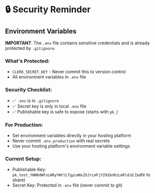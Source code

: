 # 🔒 Security Reminder

## Environment Variables

**IMPORTANT**: The `.env` file contains sensitive credentials and is already protected by `.gitignore`.

### What's Protected:
- `CLERK_SECRET_KEY` - Never commit this to version control
- All environment variables in `.env` file

### Security Checklist:
- ✅ `.env` is in `.gitignore`
- ✅ Secret key is only in local `.env` file
- ✅ Publishable key is safe to expose (starts with `pk_`)

### For Production:
- Set environment variables directly in your hosting platform
- Never commit `.env.production` with real secrets
- Use your hosting platform's environment variable settings

### Current Setup:
- Publishable Key: `pk_test_YWN0dWFsLWRyYWtlLTgyLmNsZXJrLmFjY291bnRzLmRldiQ` (safe to share)
- Secret Key: Protected in `.env` file (never commit to git)